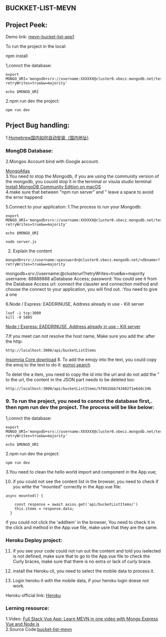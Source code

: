 ## BUCKKET-LIST-MEVN 
## Project Peek:
Demo link: [mevn-bucket-list-app1](https://mevn-bucket-list-app1.herokuapp.com/)

To run the project in the local:

npm install 

1,connct the database:  
```
export MONGO_URI='mongodb+srv://username:XXXXXX@cluster0.vbecz.mongodb.net/test?retryWrites=true&w=majority'

echo $MONGO_URI
```
2.npm run dev the project:
```
npm run dev
```

## Prject Bug  handling:

1.[Homebrew国内如何自动安装（国内地址)](https://zhuanlan.zhihu.com/p/111014448)  

### MongDB Database:
2.Mongoo Account bind with Google account.

[MongoAtlas](https://cloud.mongodb.com/v2/5f8737ed76b45308cd24df78#security/database/roles)  
3.You need to stop the Mongodb, if you are using the community version of the mongodb, you couold stop it in the terminal or visula studio terminal  
[Install MongoDB Community Edition on macOS](https://docs.mongodb.com/manual/tutorial/install-mongodb-on-os-x/)  
4.make sure that between "npm run server" and \" leave a space to avoid the error happend  

5.Connect to your application: 
1.The process to run your Mongodb:  
```
export MONGO_URI='mongodb+srv://username:XXXXXX@cluster0.vbecz.mongodb.net/test?retryWrites=true&w=majority'

echo $MONGO_URI

node server.js
```

2. Explain the content
```
mongodb+srv://username:<password>@cluster0.vbecz.mongodb.net/<dbname>?retryWrites=true&w=majority
```
mongodb+srv://username:<password>@clusterurl<dbname>?retryWrites=true&w=majority
username: 88888888 aDatabase Access;
password: You could see it from the Database Access
url: connect the clauster and connection method and choose the connect to your application, you will find out.
<dbname>:You need to give a one

6.Node / Express: EADDRINUSE, Address already in use - Kill server
```
lsof -i tcp:3000
kill -9 5805
```
[Node / Express: EADDRINUSE, Address already in use - Kill server](https://stackoverflow.com/questions/4075287/node-express-eaddrinuse-address-already-in-use-kill-server)

7.If you meet can not resolve the host name, Make sure you add the: after the http:
```
http://localhost:3000/api/bucketListItems
```
[Insomnia Core download](https://insomnia.rest/download/#mac)
8. To add the emojy into the text, you could copy the emoj to the text to do it:
[eomoj search](https://getemoji.com/#food-drink)  

To delet the a item, you need to copy the id into the url and do not add the " to the url, the content in the JSON part needs to 
be deleted too:
```
http://localhost:3000/api/bucketListItems/5f881bbb743402f1e6ddc34b
```
### 9. To run the project, you need to connct the database first,. then npm run dev the project. The process will be like below:
1,connct the database:  
```
export MONGO_URI='mongodb+srv://username:XXXXXX@cluster0.vbecz.mongodb.net/test?retryWrites=true&w=majority'

echo $MONGO_URI
```
2.npm run dev the project:
```
npm run dev
```
3.You need to clean the hello world import and component in the App.vue;  

10. if you could not see the content list in the browser, you need to check if you wtite the "mounted" correctly in the App.vue file:
```
async mounted() {

    const response = await axios.get('api/bucketListItems/')
    this.items = response.data;
  }
```

if you could not click the 'addItem' in the browser, You need to check it in the click and method in the App.vue file, make usre that they are the same.

### Heroku Deploy project:  
11. if you see your code could not run out the content and told you iselected is not defined, make sure that to go to the App.vue file to check the Curly braces, make sure that there is no extra or lack of curly brace.  

12. install the Heroku cli, you need to select the mobile data to process it.  

13. Login heroku it with the mobile data, if your heroku login doese not work.   

Heroku official link: [Heroku](https://dashboard.heroku.com/)

### Lerning resource:
1.Video: [Full Stack Vue App: Learn MEVN in one video with Mongo Express Vue and Node js](https://www.youtube.com/watch?v=vr6O-IYebXA&list=PLul9aZOSt5CPetBw-Nl_6PzdgG-bBYL75&index=3&t=137s&ab_channel=EstebanCodes)  
2.Source Code:[bucket-list-mevn](https://github.com/3stbn/bucket-list-mevn/pulls)  